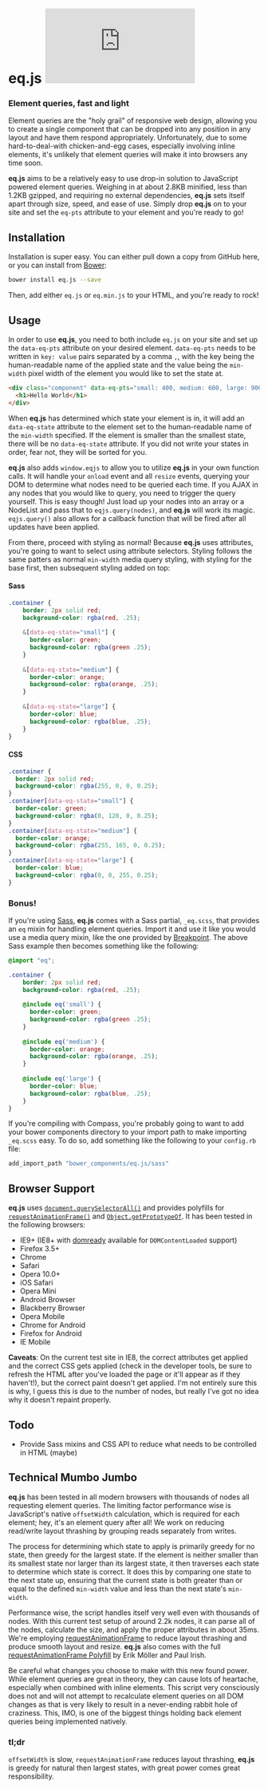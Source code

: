 # eq.js [![Analytics](https://ga-beacon.appspot.com/UA-46859145-2/snugug/eq.js?pixel)](https://github.com/snugug/eq.js)
### Element queries, fast and light

Element queries are the "holy grail" of responsive web design, allowing you to create a single component that can be dropped into any position in any layout and have them respond appropriately. Unfortunately, due to some hard-to-deal-with chicken-and-egg cases, especially involving inline elements, it's unlikely that element queries will make it into browsers any time soon.

**eq.js** aims to be a relatively easy to use drop-in solution to JavaScript powered element queries. Weighing in at about 2.8KB minified, less than 1.2KB gzipped, and requiring no external dependencies, **eq.js** sets itself apart through size, speed, and ease of use. Simply drop **eq.js** on to your site and set the `eq-pts` attribute to your element and you're ready to go!

## Installation

Installation is super easy. You can either pull down a copy from GitHub here, or you can install from [Bower](http://bower.io):

```bash
bower install eq.js --save
```

Then, add either `eq.js` or `eq.min.js` to your HTML, and you're ready to rock!

## Usage

In order to use **eq.js**, you need to both include `eq.js` on your site and set up the `data-eq-pts` attribute on your desired element. `data-eq-pts` needs to be written in `key: value` pairs separated by a comma `,`, with the key being the human-readable name of the applied state and the value being the `min-width` pixel width of the element you would like to set the state at.

```html
<div class="component" data-eq-pts="small: 400, medium: 600, large: 900">
  <h1>Hello World</h1>
</div>
```

When **eq.js** has determined which state your element is in, it will add an `data-eq-state` attribute to the element set to the human-readable name of the `min-width` specified. If the element is smaller than the smallest state, there will be no `data-eq-state` attribute. If you did not write your states in order, fear not, they will be sorted for you.

**eq.js** also adds `window.eqjs` to allow you to utilize **eq.js** in your own function calls. It will handle your `onload` event and all `resize` events, querying your DOM to determine what nodes need to be queried each time. If you AJAX in any nodes that you would like to query, you need to trigger the query yourself. This is easy though! Just load up your nodes into an array or a NodeList and pass that to `eqjs.query(nodes)`, and **eq.js** will work its magic. `eqjs.query()` also allows for a callback function that will be fired after all updates have been applied.

From there, proceed with styling as normal! Because **eq.js** uses attributes, you're going to want to select using attribute selectors. Styling follows the same patters as normal `min-width` media query styling, with styling for the base first, then subsequent styling added on top:

#### Sass

```scss
.container {
	border: 2px solid red;
	background-color: rgba(red, .25);
	
	&[data-eq-state="small"] {
	  border-color: green;
	  background-color: rgba(green .25);
	}
	
	&[data-eq-state="medium"] {
	  border-color: orange;
	  background-color: rgba(orange, .25);
	}
	
	&[data-eq-state="large"] {
	  border-color: blue;
	  background-color: rgba(blue, .25);
	}
}
```

#### CSS

```css
.container {
  border: 2px solid red;
  background-color: rgba(255, 0, 0, 0.25);
}
.container[data-eq-state="small"] {
  border-color: green;
  background-color: rgba(0, 128, 0, 0.25);
}
.container[data-eq-state="medium"] {
  border-color: orange;
  background-color: rgba(255, 165, 0, 0.25);
}
.container[data-eq-state="large"] {
  border-color: blue;
  background-color: rgba(0, 0, 255, 0.25);
}
```

### Bonus!

If you're using [Sass](http://sass-lang.com/), **eq.js** comes with a Sass partial, `_eq.scss`, that provides an `eq` mixin for handling element queries. Import it and use it like you would use a media query mixin, like the one provided by [Breakpoint](https://github.com/team-sass/breakpoint). The above Sass example then becomes something like the following:

```scss
@import "eq";

.container {
	border: 2px solid red;
	background-color: rgba(red, .25);
	
	@include eq('small') {
	  border-color: green;
	  background-color: rgba(green .25);
	}
	
	@include eq('medium') {
	  border-color: orange;
	  background-color: rgba(orange, .25);
	}
	
	@include eq('large') {
	  border-color: blue;
	  background-color: rgba(blue, .25);
	}
}
```

If you're compiling with Compass, you're probably going to want to add your bower components directory to your import path to make importing `_eq.scss` easy. To do so, add something like the following to your `config.rb` file:

```ruby
add_import_path "bower_components/eq.js/sass"
```

## Browser Support

**eq.js** uses [`document.querySelectorAll()`](http://caniuse.com/queryselector) and provides polyfills for [`requestAnimationFrame()`](http://caniuse.com/requestanimationframe) and [`Object.getPrototypeOf`](http://stackoverflow.com/a/15851520/703084). It has been tested in the following browsers:

* IE9+ (IE8+ with [domready](https://github.com/ded/domready) available for `DOMContentLoaded` support)
* Firefox 3.5+
* Chrome
* Safari
* Opera 10.0+
* iOS Safari
* Opera Mini
* Android Browser
* Blackberry Browser
* Opera Mobile
* Chrome for Android
* Firefox for Android
* IE Mobile

**Caveats**: On the current test site in IE8, the correct attributes get applied and the correct CSS gets applied (check in the developer tools, be sure to refresh the HTML after you've loaded the page or it'll appear as if they haven't!), but the correct paint doesn't get applied. I'm not entirely sure this is why, I guess this is due to the number of nodes, but really I've got no idea why it doesn't repaint properly.

## Todo

* Provide Sass mixins and CSS API to reduce what needs to be controlled in HTML (maybe)

## Technical Mumbo Jumbo

**eq.js** has been tested in all modern browsers with thousands of nodes all requesting element queries. The limiting factor performance wise is JavaScript's native `offsetWidth` calculation, which is required for each element; hey, it's an element query after all! We work on reducing read/write layout thrashing by grouping reads separately from writes.

The process for determining which state to apply is primarily greedy for no state, then greedy for the largest state. If the element is neither smaller than its smallest state nor larger than its largest state, it then traverses each state to determine which state is correct. It does this by comparing one state to the next state up, ensuring that the current state is both greater than or equal to the defined `min-width` value and less than the next state's `min-width`.

Performance wise, the script handles itself very well even with thousands of nodes. With this current test setup of around 2.2k nodes, it can parse all of the nodes, calculate the size, and apply the proper attributes in about 35ms. We're employing [requestAnimationFrame](http://www.html5rocks.com/en/tutorials/speed/animations/) to reduce layout thrashing and produce smooth layout and resize. **eq.js** also comes with the full [requestAnimationFrame Polyfill](http://www.paulirish.com/2011/requestanimationframe-for-smart-animating/) by Erik Möller and Paul Irish.

Be careful what changes you choose to make with this new found power. While element queries are great in theory, they can cause lots of heartache, especially when combined with inline elements. This script very consciously does not and will not attempt to recalculate element queries on all DOM changes as that is very likely to result in a never-ending rabbit hole of craziness. This, IMO, is one of the biggest things holding back element queries being implemented natively.

### tl;dr

`offsetWidth` is slow, `requestAnimationFrame` reduces layout thrashing, **eq.js** is greedy for natural then largest states, with great power comes great responsibility.
